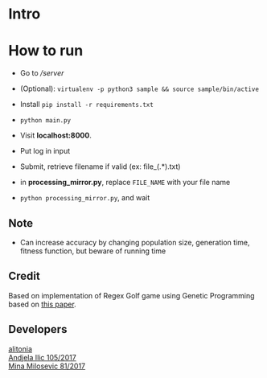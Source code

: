 # Intro

# How to run

* Go to _/server_
* (Optional): `virtualenv -p python3 sample && source sample/bin/active`
* Install `pip install -r requirements.txt`
* `python main.py`
* Visit __localhost:8000__.

* Put log in input
* Submit, retrieve filename if valid (ex: file_(.*)\.txt)
* in __processing_mirror.py__, replace `FILE_NAME` with your file name
* `python processing_mirror.py`, and wait

## Note

* Can increase accuracy by changing population size, generation time, fitness function, but beware of running time

## Credit

Based on implementation of Regex Golf game using Genetic Programming based
on [this paper](https://www.human-competitive.org/sites/default/files/bartoli-paper.pdf).

## Developers

[alitonia](https;//github.com/alitonia) <br/>
[Andjela Ilic 105/2017](https://github.com/ilicandjela) <br/>
[Mina Milosevic 81/2017](https://github.com/sardothien)
